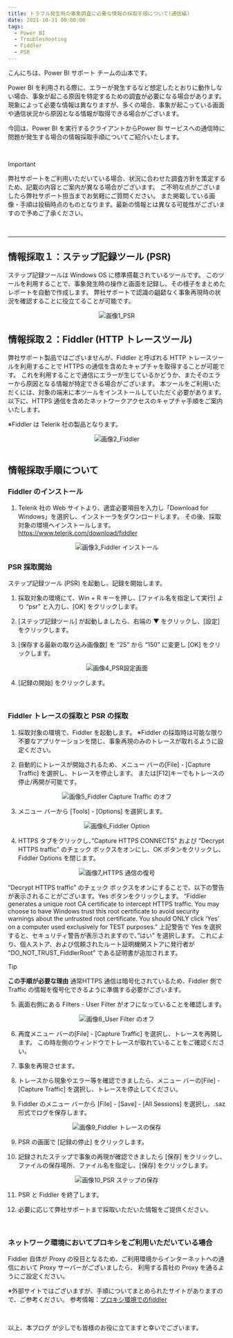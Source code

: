 ```yaml
---
title: トラブル発生時の事象調査に必要な情報の採取手順について(通信編)
date: 2021-10-31 00:00:00 
tags:
  - Power BI
  - Troubleshooting
  - Fiddler
  - PSR
---
```



こんにちは、Power BI サポート チームの山本です。 

Power BI を利用される際に、エラーが発生するなど想定したとおりに動作しない場合、事象が起こる原因を特定するための調査が必要になる場合があります。現象によって必要な情報は異なりますが、多くの場合、事象が起こっている画面や通信状況から原因となる情報が取得できる場合がございます。


今回は、Power BI を実行するクライアントからPower BI サービスへの通信時に問題が発生する場合の情報採取手順についてご紹介いたします。 

<!-- more -->

</br>

> [!IMPORTANT]
> 弊社サポートをご利用いただいている場合、状況に合わせた調査方針を策定するため、記載の内容とご案内が異なる場合がございます。
> ご不明な点がございましたら弊社サポート担当までお気軽にご質問ください。
> また掲載している画像・手順は投稿時点のものとなります。最新の情報とは異なる可能性がございますので予めご了承ください。


</br>


---

## 情報採取１：ステップ記録ツール (PSR) 

ステップ記録ツールは Windows OS に標準搭載されているツールです。
このツールを利用することで、事象発生時の操作と画面を記録し、その様子をまとめたレポートを自動で作成します。
弊社サポートで認識の齟齬なく事象再現時の状況を確認することに役立てることが可能です。

<div align="center">
<img src="pic0.png" alt="画像1_PSR" title="画像1_PSR">
</div>


## 情報採取２：Fiddler (HTTP トレースツール)

弊社サポート製品ではございませんが、Fiddler と呼ばれる HTTP トレースツールを利用することで HTTPS の通信を含めたキャプチャを取得することが可能です。
これを利用することで通信にエラーが生じているかどうか、またそのエラーから原因となる情報が特定できる場合がございます。
本ツールをご利用いただくには、対象の端末に本ツールをインストールしていただく必要があります。
以下に、HTTPS 通信を含めたネットワークアクセスのキャプチャ手順をご案内いたします。

※Fiddler は Telerik 社の製品となります。


<div align="center">
<img src="pic1.png" alt="画像2_Fiddler" title="画像2_Fiddler">
</div>



</br>

## 情報採取手順について

### Fiddler のインストール

1) Telerik 社の Web サイトより、適宜必要項目を入力し「Download for Windows」を選択し、インストーラをダウンロードします。
その後、採取対象の環境へインストールします。
https://www.telerik.com/download/fiddler

<div align="center">
<img src="pic7.png" alt="画像3_Fiddler インストール" title="画像3_Fiddler インストール">
</div>

### PSR 採取開始
ステップ記録ツール (PSR) を起動し、記録を開始します。

1) 採取対象の環境にて、Win + R キーを押し、[ファイル名を指定して実行] より “psr” と入力し、[OK] をクリックします。

2) [ステップ記録ツール] が起動しましたら、右端の ▼ をクリックし、[設定] をクリックします。

3) [保存する最新の取り込み画像数] を “25” から “150” に変更し [OK] をクリックします。

<div align="center">
<img src="pic2.png" alt="画像4_PSR設定画面" title="画像4_PSR設定画面">
</div>

4) [記録の開始] をクリックします。


</br>

### Fiddler トレースの採取と PSR の採取

1) 採取対象の環境で、Fiddler を起動します。
※Fiddler の採取時は可能な限り不要なアプリケーションを閉じ、事象再現のみのトレースが取れるように設定ください。

2) 自動的にトレースが開始されるため、メニュー バーの[File] - [Capture Traffic] を選択し、トレースを停止します。
または[F12]キーでもトレースの停止/再開が可能です。

<div align="center">
<img src="pic6.png" alt="画像5_Fiddler Capture Traffic のオフ" title="画像5_Fiddler Capture Traffic のオフ">
</div>

3) メニュー バーから [Tools] - [Options] を選択します。

<div align="center">
<img src="pic3.png" alt="画像6_Fiddler Option" title="画像6_Fiddler Option">
</div>

4) HTTPS タブをクリックし、”Capture HTTPS CONNECTS” および “Decrypt HTTPS traffic” のチェック ボックスをオンにし、OK ボタンをクリックし、Fiddler Options を閉じます。

<div align="center">
<img src="pic4.png" alt="画像7_HTTPS 通信の復号" title="画像7_HTTPS 通信の復号">
</div>

“Decrypt HTTPS traffic” のチェック ボックスをオンにすることで、以下の警告が表示されることがございます。Yes ボタンをクリックします。
“Fiddler generates a unique root CA certificate to intercept HTTPS traffic. You may choose to have Windows trust this root certificate to avoid security warnings about the untrusted root certificate. You should ONLY click ‘Yes’ on a computer used exclusively for TEST purposes.”
上記警告で Yes を選択すると、セキュリティ警告が表示されますので、”はい” を選択します。
これにより、個人ストア、および信頼されたルート証明機関ストアに発行者が “DO_NOT_TRUST_FiddlerRoot” である証明書が追加されます。

> [!TIP]
> <b>この手順が必要な理由</b>
> 通常HTTPS 通信は暗号化されているため、Fiddler 側でTraffic の情報を復号化できるように準備する必要がございます。


5) 画面右側にある Filters - User Filter がオフになっていることを確認します。

<div align="center">
<img src="pic5.png" alt="画像8_User Filter のオフ" title="画像8_User Filter のオフ">
</div>


6) 再度メニュー バーの[File] - [Capture Traffic] を選択し、トレースを再開します。
この時左側のウィンドウでトレースが取れていることをご確認ください。

7) 事象を再現させます。

8) トレースから現象やエラー等を確認できましたら、メニュー バーの[File] - [Capture Traffic] を選択し、トレースを停止してください。

9) Fiddler のメニュー バーから [File] - [Save] - [All Sessions] を選択し、.saz 形式でログを保存します。

<div align="center">
<img src="pic8.png" alt="画像9_Fiddler トレースの保存" title="画像9_Fiddler トレースの保存">
</div>

9) PSR の画面で [記録の停止] をクリックします。

10) 記録されたステップで事象の再現が確認できましたら [保存] をクリックし、ファイルの保存場所、ファイル名を指定し、[保存] をクリックします。

<div align="center">
<img src="pic9.png" alt="画像10_PSR ステップの保存" title="画像10_PSR ステップの保存">
</div>

11) PSR と Fiddler を終了します。

12) 必要に応じて弊社サポートまで採取いただいた情報をご提供ください。

</br>

### ネットワーク環境においてプロキシをご利用いただいている場合

Fiddler 自体が Proxy の役目となるため、ご利用環境からインターネットへの通信において Proxy サーバーがございましたら、
利用する貴社の Proxy を通るようにご設定ください。

※外部サイトではございますが、手順についてまとめられたサイトがありますので、ご参考ください。
参考情報：[プロキシ環境でのfiddler](http://did2.blog64.fc2.com/blog-entry-8.html)


</br>

以上、本ブログ が少しでも皆様のお役に立てますと幸いでございます。
